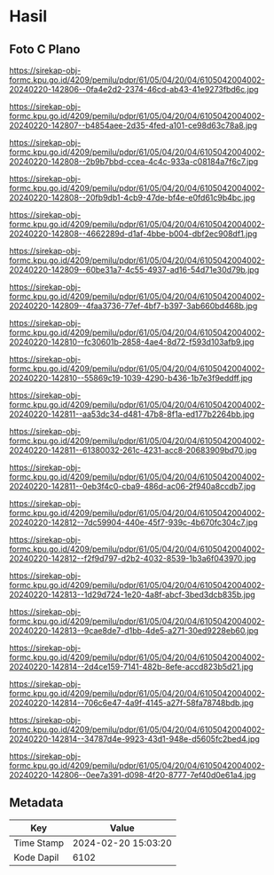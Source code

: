 # Hasil

## Foto C Plano

https://sirekap-obj-formc.kpu.go.id/4209/pemilu/pdpr/61/05/04/20/04/6105042004002-20240220-142806--0fa4e2d2-2374-46cd-ab43-41e9273fbd6c.jpg

https://sirekap-obj-formc.kpu.go.id/4209/pemilu/pdpr/61/05/04/20/04/6105042004002-20240220-142807--b4854aee-2d35-4fed-a101-ce98d63c78a8.jpg

https://sirekap-obj-formc.kpu.go.id/4209/pemilu/pdpr/61/05/04/20/04/6105042004002-20240220-142808--2b9b7bbd-ccea-4c4c-933a-c08184a7f6c7.jpg

https://sirekap-obj-formc.kpu.go.id/4209/pemilu/pdpr/61/05/04/20/04/6105042004002-20240220-142808--20fb9db1-4cb9-47de-bf4e-e0fd61c9b4bc.jpg

https://sirekap-obj-formc.kpu.go.id/4209/pemilu/pdpr/61/05/04/20/04/6105042004002-20240220-142808--4662289d-d1af-4bbe-b004-dbf2ec908df1.jpg

https://sirekap-obj-formc.kpu.go.id/4209/pemilu/pdpr/61/05/04/20/04/6105042004002-20240220-142809--60be31a7-4c55-4937-ad16-54d71e30d79b.jpg

https://sirekap-obj-formc.kpu.go.id/4209/pemilu/pdpr/61/05/04/20/04/6105042004002-20240220-142809--4faa3736-77ef-4bf7-b397-3ab660bd468b.jpg

https://sirekap-obj-formc.kpu.go.id/4209/pemilu/pdpr/61/05/04/20/04/6105042004002-20240220-142810--fc30601b-2858-4ae4-8d72-f593d103afb9.jpg

https://sirekap-obj-formc.kpu.go.id/4209/pemilu/pdpr/61/05/04/20/04/6105042004002-20240220-142810--55869c19-1039-4290-b436-1b7e3f9eddff.jpg

https://sirekap-obj-formc.kpu.go.id/4209/pemilu/pdpr/61/05/04/20/04/6105042004002-20240220-142811--aa53dc34-d481-47b8-8f1a-ed177b2264bb.jpg

https://sirekap-obj-formc.kpu.go.id/4209/pemilu/pdpr/61/05/04/20/04/6105042004002-20240220-142811--61380032-261c-4231-acc8-20683909bd70.jpg

https://sirekap-obj-formc.kpu.go.id/4209/pemilu/pdpr/61/05/04/20/04/6105042004002-20240220-142811--0eb3f4c0-cba9-486d-ac06-2f940a8ccdb7.jpg

https://sirekap-obj-formc.kpu.go.id/4209/pemilu/pdpr/61/05/04/20/04/6105042004002-20240220-142812--7dc59904-440e-45f7-939c-4b670fc304c7.jpg

https://sirekap-obj-formc.kpu.go.id/4209/pemilu/pdpr/61/05/04/20/04/6105042004002-20240220-142812--f2f9d797-d2b2-4032-8539-1b3a6f043970.jpg

https://sirekap-obj-formc.kpu.go.id/4209/pemilu/pdpr/61/05/04/20/04/6105042004002-20240220-142813--1d29d724-1e20-4a8f-abcf-3bed3dcb835b.jpg

https://sirekap-obj-formc.kpu.go.id/4209/pemilu/pdpr/61/05/04/20/04/6105042004002-20240220-142813--9cae8de7-d1bb-4de5-a271-30ed9228eb60.jpg

https://sirekap-obj-formc.kpu.go.id/4209/pemilu/pdpr/61/05/04/20/04/6105042004002-20240220-142814--2d4ce159-7141-482b-8efe-accd823b5d21.jpg

https://sirekap-obj-formc.kpu.go.id/4209/pemilu/pdpr/61/05/04/20/04/6105042004002-20240220-142814--706c6e47-4a9f-4145-a27f-58fa78748bdb.jpg

https://sirekap-obj-formc.kpu.go.id/4209/pemilu/pdpr/61/05/04/20/04/6105042004002-20240220-142814--34787d4e-9923-43d1-948e-d5605fc2bed4.jpg

https://sirekap-obj-formc.kpu.go.id/4209/pemilu/pdpr/61/05/04/20/04/6105042004002-20240220-142806--0ee7a391-d098-4f20-8777-7ef40d0e61a4.jpg


## Metadata

| Key        | Value               |
| ---------- | ------------------- |
| Time Stamp | 2024-02-20 15:03:20 |
| Kode Dapil | 6102                |




